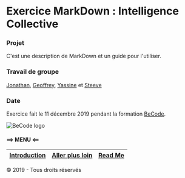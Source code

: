 # Exercice MarkDown : Intelligence Collective

### Projet
C'est une description de MarkDown et un guide pour l'utiliser.

### Travail de groupe
[Jonathan](https://github.com/j-pard), [Geoffrey](https://github.com/Geoffrey-becode), [Yassine](https://github.com/YassBouk) et [Steeve](https://github.com/Steeve1301)

### Date
Exercice fait le 11 décembre 2019 pendant la formation [BeCode](https://www.becode.org/).

![BeCode logo](https://becode.org/app/uploads/2020/03/bc_mailsign_seal.png)

#### ==> MENU <==  
[Introduction](https://github.com/YassBouk/exercice-markdown/blob/master/what-is-markdown.md) | [Aller plus loin](https://github.com/YassBouk/exercice-markdown/blob/master/continue-with-markdown.md) | [Read Me](https://github.com/YassBouk/exercice-markdown/blob/master/readme.md)  
---------------------- | ---------------------- | ----------------------

© 2019 - Tous droits réservés
